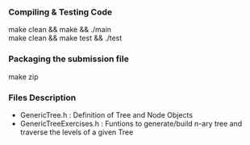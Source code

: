 ### Compiling & Testing Code
make clean && make && ./main  
make clean && make test && ./test

### Packaging the submission file
make zip

### Files Description
* GenericTree.h : Definition of Tree and Node Objects
* GenericTreeExercises.h : Funtions to generate/build n-ary tree and traverse the levels of a given Tree
